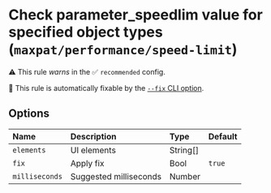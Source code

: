 # Check parameter_speedlim value for specified object types (`maxpat/performance/speed-limit`)

⚠️ This rule _warns_ in the ✅ `recommended` config.

🔧 This rule is automatically fixable by the [`--fix` CLI option](https://eslint.org/docs/latest/user-guide/command-line-interface#--fix).

<!-- end auto-generated rule header -->

## Options

<!-- begin auto-generated rule options list -->

| Name           | Description            | Type     | Default |
| :------------- | :--------------------- | :------- | :------ |
| `elements`     | UI elements            | String[] |         |
| `fix`          | Apply fix              | Bool     | `true`  |
| `milliseconds` | Suggested milliseconds | Number   |         |

<!-- end auto-generated rule options list -->
